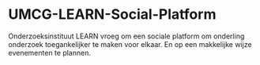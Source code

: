 # UMCG-LEARN-Social-Platform
 Onderzoeksinstituut LEARN vroeg om een sociale platform om onderling onderzoek toegankelijker te maken voor elkaar. En op een makkelijke wijze evenementen te plannen.
